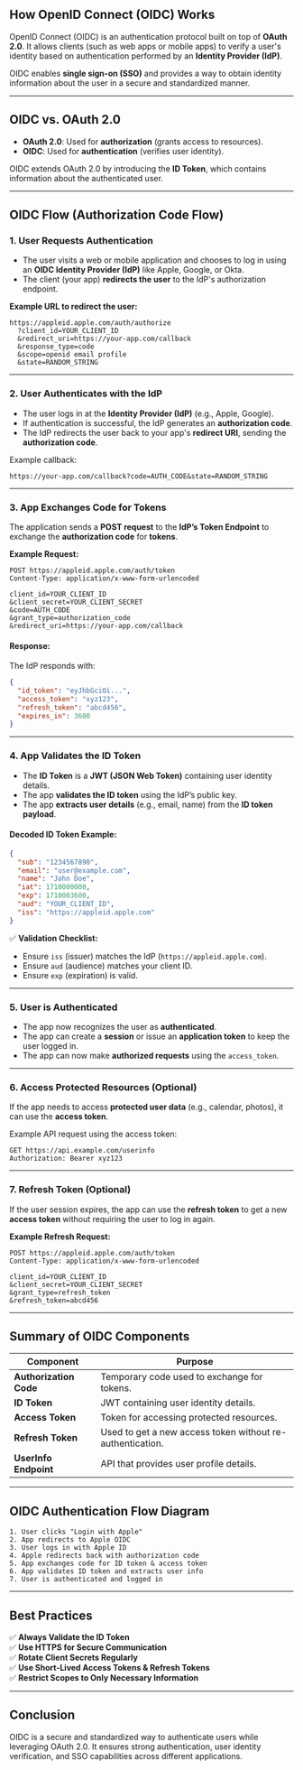 ## **How OpenID Connect (OIDC) Works**
OpenID Connect (OIDC) is an authentication protocol built on top of **OAuth 2.0**. It allows clients (such as web apps or mobile apps) to verify a user's identity based on authentication performed by an **Identity Provider (IdP)**.

OIDC enables **single sign-on (SSO)** and provides a way to obtain identity information about the user in a secure and standardized manner.

---

## **OIDC vs. OAuth 2.0**
- **OAuth 2.0**: Used for **authorization** (grants access to resources).
- **OIDC**: Used for **authentication** (verifies user identity).

OIDC extends OAuth 2.0 by introducing the **ID Token**, which contains information about the authenticated user.

---

## **OIDC Flow (Authorization Code Flow)**
### **1. User Requests Authentication**
- The user visits a web or mobile application and chooses to log in using an **OIDC Identity Provider (IdP)** like Apple, Google, or Okta.
- The client (your app) **redirects the user** to the IdP's authorization endpoint.

**Example URL to redirect the user:**
```
https://appleid.apple.com/auth/authorize
  ?client_id=YOUR_CLIENT_ID
  &redirect_uri=https://your-app.com/callback
  &response_type=code
  &scope=openid email profile
  &state=RANDOM_STRING
```

---

### **2. User Authenticates with the IdP**
- The user logs in at the **Identity Provider (IdP)** (e.g., Apple, Google).
- If authentication is successful, the IdP generates an **authorization code**.
- The IdP redirects the user back to your app's **redirect URI**, sending the **authorization code**.

Example callback:
```
https://your-app.com/callback?code=AUTH_CODE&state=RANDOM_STRING
```

---

### **3. App Exchanges Code for Tokens**
The application sends a **POST request** to the **IdP’s Token Endpoint** to exchange the **authorization code** for **tokens**.

**Example Request:**
```http
POST https://appleid.apple.com/auth/token
Content-Type: application/x-www-form-urlencoded

client_id=YOUR_CLIENT_ID
&client_secret=YOUR_CLIENT_SECRET
&code=AUTH_CODE
&grant_type=authorization_code
&redirect_uri=https://your-app.com/callback
```

#### **Response:**
The IdP responds with:
```json
{
  "id_token": "eyJhbGciOi...",
  "access_token": "xyz123",
  "refresh_token": "abcd456",
  "expires_in": 3600
}
```

---

### **4. App Validates the ID Token**
- The **ID Token** is a **JWT (JSON Web Token)** containing user identity details.
- The app **validates the ID token** using the IdP’s public key.
- The app **extracts user details** (e.g., email, name) from the **ID token payload**.

#### **Decoded ID Token Example:**
```json
{
  "sub": "1234567890",
  "email": "user@example.com",
  "name": "John Doe",
  "iat": 1710000000,
  "exp": 1710003600,
  "aud": "YOUR_CLIENT_ID",
  "iss": "https://appleid.apple.com"
}
```

✅ **Validation Checklist:**
- Ensure `iss` (issuer) matches the IdP (`https://appleid.apple.com`).
- Ensure `aud` (audience) matches your client ID.
- Ensure `exp` (expiration) is valid.

---

### **5. User is Authenticated**
- The app now recognizes the user as **authenticated**.
- The app can create a **session** or issue an **application token** to keep the user logged in.
- The app can now make **authorized requests** using the `access_token`.

---

### **6. Access Protected Resources (Optional)**
If the app needs to access **protected user data** (e.g., calendar, photos), it can use the **access token**.

Example API request using the access token:
```http
GET https://api.example.com/userinfo
Authorization: Bearer xyz123
```

---

### **7. Refresh Token (Optional)**
If the user session expires, the app can use the **refresh token** to get a new **access token** without requiring the user to log in again.

**Example Refresh Request:**
```http
POST https://appleid.apple.com/auth/token
Content-Type: application/x-www-form-urlencoded

client_id=YOUR_CLIENT_ID
&client_secret=YOUR_CLIENT_SECRET
&grant_type=refresh_token
&refresh_token=abcd456
```

---

## **Summary of OIDC Components**
| **Component**  | **Purpose** |
|---------------|------------|
| **Authorization Code** | Temporary code used to exchange for tokens. |
| **ID Token** | JWT containing user identity details. |
| **Access Token** | Token for accessing protected resources. |
| **Refresh Token** | Used to get a new access token without re-authentication. |
| **UserInfo Endpoint** | API that provides user profile details. |

---

## **OIDC Authentication Flow Diagram**
```
1. User clicks "Login with Apple"
2. App redirects to Apple OIDC
3. User logs in with Apple ID
4. Apple redirects back with authorization code
5. App exchanges code for ID token & access token
6. App validates ID token and extracts user info
7. User is authenticated and logged in
```

---

## **Best Practices**
✅ **Always Validate the ID Token**  
✅ **Use HTTPS for Secure Communication**  
✅ **Rotate Client Secrets Regularly**  
✅ **Use Short-Lived Access Tokens & Refresh Tokens**  
✅ **Restrict Scopes to Only Necessary Information**  

---

## **Conclusion**
OIDC is a secure and standardized way to authenticate users while leveraging OAuth 2.0. It ensures strong authentication, user identity verification, and SSO capabilities across different applications.
